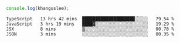 ```js
console.log(khanguslee);
```

<!--START_SECTION:waka-->
```text
TypeScript   13 hrs 42 mins  ████████████████████░░░░░   79.54 % 
JavaScript   3 hrs 19 mins   ████▓░░░░░░░░░░░░░░░░░░░░   19.29 % 
JSX          8 mins          ▒░░░░░░░░░░░░░░░░░░░░░░░░   00.78 % 
JSON         3 mins          ░░░░░░░░░░░░░░░░░░░░░░░░░   00.35 % 
```
<!--END_SECTION:waka-->

<!--
**khanguslee/khanguslee** is a ✨ _special_ ✨ repository because its `README.md` (this file) appears on your GitHub profile.

Here are some ideas to get you started:

- 🔭 I’m currently working on ...
- 🌱 I’m currently learning ...
- 👯 I’m looking to collaborate on ...
- 🤔 I’m looking for help with ...
- 💬 Ask me about ...
- 📫 How to reach me: ...
- 😄 Pronouns: ...
- ⚡ Fun fact: ...
-->
